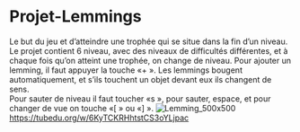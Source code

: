 # Projet-Lemmings
Le but du jeu et d’atteindre une trophée qui se situe dans la fin d’un niveau.
Le projet contient 6 niveau, avec des niveaux de difficultés différentes,
et à chaque fois qu’on atteint une trophée, on change de niveau. 
Pour ajouter un lemming, il faut appuyer la touche «+ ». 
Les lemmings bougent automatiquement, et s’ils touchent un objet devant eux ils changent de sens.  
Pour sauter de niveau il faut toucher «s », pour sauter, espace, et pour changer de vue on touche «[ » ou «] ».
![Lemming_500x500](https://user-images.githubusercontent.com/84482732/166639910-bbfe1c0d-3fbc-4fa3-b8b8-950f9618aa32.png)
https://tubedu.org/w/6KyTCKRHhtstCS3oYLjpac
